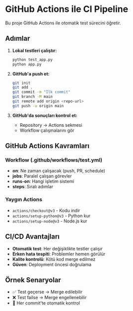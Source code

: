 # GitHub Actions ile CI Pipeline

Bu proje GitHub Actions ile otomatik test sürecini öğretir.

## Adımlar

1. **Lokal testleri çalıştır:**
   ```bash
   python test_app.py
   python app.py
   ```

2. **GitHub'a push et:**
   ```bash
   git init
   git add .
   git commit -m "İlk commit"
   git branch -M main
   git remote add origin <repo-url>
   git push -u origin main
   ```

3. **GitHub'da sonuçları kontrol et:**
   - Repository → Actions sekmesi
   - Workflow çalışmalarını gör

## GitHub Actions Kavramları

### Workflow (.github/workflows/test.yml)
- **on**: Ne zaman çalışacak (push, PR, schedule)
- **jobs**: Paralel çalışan görevler
- **runs-on**: Hangi işletim sistemi
- **steps**: Sıralı adımlar

### Yaygın Actions
- `actions/checkout@v3` - Kodu indir
- `actions/setup-python@v3` - Python kur
- `actions/setup-node@v3` - Node.js kur

## CI/CD Avantajları

- **Otomatik test**: Her değişiklikte testler çalışır
- **Erken hata tespiti**: Problemler hemen görülür
- **Kalite kontrolü**: Kötü kod merge edilmez
- **Güven**: Deployment öncesi doğrulama

## Örnek Senaryolar

- ✅ Test geçerse → Merge edilebilir
- ❌ Test failse → Merge engellenebilir
- 🔄 Her commit'te otomatik kontrol